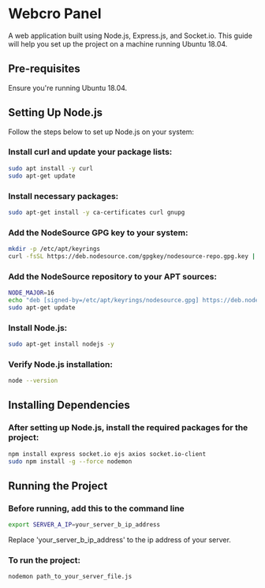 # Webcro Panel
A web application built using Node.js, Express.js, and Socket.io. This guide will help you set up the project on a machine running Ubuntu 18.04.

## Pre-requisites
Ensure you're running Ubuntu 18.04.

## Setting Up Node.js
Follow the steps below to set up Node.js on your system:

### Install curl and update your package lists:
```bash
sudo apt install -y curl
sudo apt-get update
```

### Install necessary packages:
```bash
sudo apt-get install -y ca-certificates curl gnupg
```

### Add the NodeSource GPG key to your system:
```bash
mkdir -p /etc/apt/keyrings
curl -fsSL https://deb.nodesource.com/gpgkey/nodesource-repo.gpg.key | sudo gpg --dearmor -o /etc/apt/keyrings/nodesource.gpg
```

### Add the NodeSource repository to your APT sources:

```bash
NODE_MAJOR=16
echo "deb [signed-by=/etc/apt/keyrings/nodesource.gpg] https://deb.nodesource.com/node_$NODE_MAJOR.x nodistro main" | sudo tee /etc/apt/sources.list.d/nodesource.list
sudo apt-get update
```

### Install Node.js:
```bash
sudo apt-get install nodejs -y
```

### Verify Node.js installation:
```bash
node --version
```

## Installing Dependencies

### After setting up Node.js, install the required packages for the project:

```bash
npm install express socket.io ejs axios socket.io-client
sudo npm install -g --force nodemon
```
## Running the Project

### Before running, add this to the command line
```bash
export SERVER_A_IP=your_server_b_ip_address
```

Replace 'your_server_b_ip_address' to the ip address of your server.

### To run the project:
```bash
nodemon path_to_your_server_file.js
```